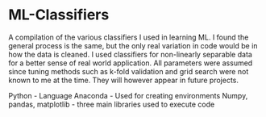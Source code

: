 # ML-Classifiers
A compilation of the various classifiers I used in learning ML. I found the general process is the same, but the only real variation in code would be in how the data is cleaned. I used classifiers for non-linearly separable data for a better sense of real world application.
All parameters were assumed since tuning methods such as k-fold validation and grid search were not known to me at the time. They will however appear in future projects.


Python - Language
Anaconda - Used for creating environments
Numpy, pandas, matplotlib - three main libraries used to execute code
